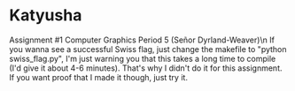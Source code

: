 # Katyusha
Assignment #1 Computer Graphics Period 5 (Señor Dyrland-Weaver)\n
If you wanna see a successful Swiss flag, just change the makefile to "python swiss_flag.py", I'm just warning you that this takes a long time to compile (I'd give it about 4-6 minutes).  That's why I didn't do it for this assignment.  If you want proof that I made it though, just try it.
